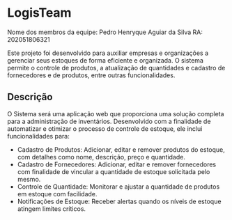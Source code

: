 # LogisTeam

Nome dos membros da equipe: Pedro Henryque Aguiar da Silva RA: 202051806321

Este projeto foi desenvolvido para auxiliar empresas e organizações a gerenciar seus estoques de forma eficiente e organizada. O sistema permite o controle de produtos, a atualização de quantidades e cadastro de fornecedores e de produtos, entre outras funcionalidades.

## Descrição

O Sistema será uma aplicação web que proporciona uma solução completa para a administração de inventários. Desenvolvido com a finalidade de automatizar e otimizar o processo de controle de estoque, ele inclui funcionalidades para:

- Cadastro de Produtos: Adicionar, editar e remover produtos do estoque, com detalhes como nome, descrição, preço e quantidade.
- Cadastro de Fornecedores: Adicionar, editar e remover fornecedores com finalidade de vincular a quantidade de estoque solicitada pelo mesmo.
- Controle de Quantidade: Monitorar e ajustar a quantidade de produtos em estoque com facilidade.
- Notificações de Estoque: Receber alertas quando os níveis de estoque atingem limites críticos.
